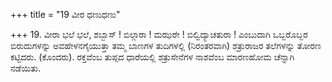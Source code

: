 +++
title = "19 ವೀರ ಧಣುಧಣು"

+++
19. ವೀರಾ ಭಲೆ ಭಲೆ, ಶಬ್ಬಾಸ್ ! ಬಿಲ್ಗಾರಾ ! ಮಝರೇ ! ಬಿಲ್ವಿದ್ಯಾಚತುರಾ ! ಎಂಬುದಾಗಿ ಒಬ್ಬರೊಬ್ಬರ ಬಿರುದುಗಳನ್ನು ಅವಹೇಳನಗೈಯುತ್ತಾ ತಮ್ಮ ಬಾಣಗಳ ತುದಿಗಳಲ್ಲಿ (ನಿರಂತರವಾಗಿ) ಶತ್ರುರಾಜರ ತಲೆಗಳನ್ನು ತೋರಣ ಕಟ್ಟಿದರು. (ಕೊಂದರು). ರಕ್ತವೆಂಬ ತುಪ್ಪದ ಧಾರೆಯಲ್ಲಿ ಶತ್ರುಸೇನೆಗಳ ನಾಶವೆಂಬ ಮಾರಣಹೋಮ ಚೆನ್ನಾಗಿ ನಡೆಯಿತು.